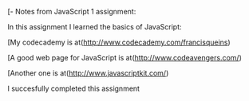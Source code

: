 [- Notes from JavaScript 1 assignment:

In this assignment I learned the basics of JavaScript:

[My codecademy is at(http://www.codecademy.com/francisqueins)

[A good web page for JavaScript is at(http://www.codeavengers.com/)

[Another one is at(http://www.javascriptkit.com/)

I succesfully completed this assignment
